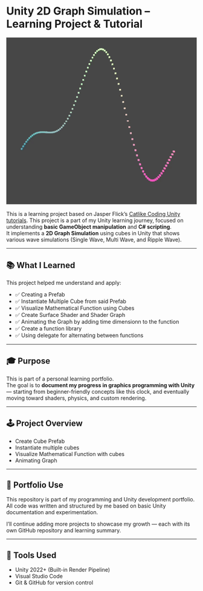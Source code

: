 # Unity 2D Graph Simulation – Learning Project & Tutorial

![simple_clock](images/2d-multi-wave.gif)

This is a learning project based on Jasper Flick’s [Catlike Coding Unity tutorials](https://catlikecoding.com/unity/tutorials/).
This project is a part of my Unity learning journey, focused on understanding **basic GameObject manipulation** and **C# scripting**.  
It implements a **2D Graph Simulation** using cubes in Unity that shows various wave simulations (Single Wave, Multi Wave, and Ripple Wave).

---

## 📚 What I Learned

This project helped me understand and apply:

- ✅ Creating a Prefab
- ✅ Instantiate Multiple Cube from said Prefab
- ✅ Visualize Mathematical Function using Cubes
- ✅ Create Surface Shader and Shader Graph
- ✅ Animating the Graph by adding time dimensionn to the function
- ✅ Create a function library
- ✅ Using delegate for alternating between functions

---

## 🎓 Purpose

This is part of a personal learning portfolio.  
The goal is to **document my progress in graphics programming with Unity** — starting from beginner-friendly concepts like this clock, and eventually moving toward shaders, physics, and custom rendering.

---

## 🕹️ Project Overview

- Create Cube Prefab
- Instantiate multiple cubes
- Visualize Mathematical Function with cubes
- Animating Graph

---

## 💼 Portfolio Use

This repository is part of my programming and Unity development portfolio.  
All code was written and structured by me based on basic Unity documentation and experimentation.

I’ll continue adding more projects to showcase my growth — each with its own GitHub repository and learning summary.

---

## 🔧 Tools Used

- Unity 2022+ (Built-in Render Pipeline)
- Visual Studio Code
- Git & GitHub for version control
